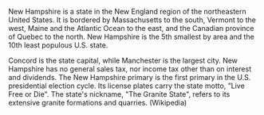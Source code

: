 New Hampshire is a state in the New England region of the northeastern United States. It is bordered by Massachusetts to the south, Vermont to the west, Maine and the Atlantic Ocean to the east, and the Canadian province of Quebec to the north. New Hampshire is the 5th smallest by area and the 10th least populous U.S. state.

Concord is the state capital, while Manchester is the largest city. New Hampshire has no general sales tax, nor income tax other than on interest and dividends. The New Hampshire primary is the first primary in the U.S. presidential election cycle. Its license plates carry the state motto, "Live Free or Die". The state's nickname, "The Granite State", refers to its extensive granite formations and quarries. (Wikipedia)

